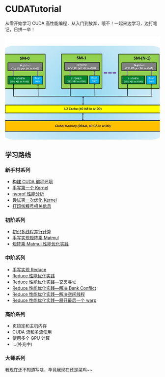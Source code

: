 # CUDATutorial

从零开始学习 CUDA 高性能编程，从入门到放弃，哦不！一起来边学习，边打笔记，日拱一卒！

![memory-hierarcy](./img/memory-hierarchy-in-gpus.png)

## 学习路线

### 新手村系列

+ [构建 CUDA 编程环境](/build_dev_env)
+ [手写第一个 Kernel](/first_kernel)
+ [nvprof 性能分析](/nvprof_usage)
+ [尝试第一次优化 Kernel](/first_refine_kernel)
+ [打印线程号相关信息](/what_my_id)


### 初阶系列

+ [初识多线程并行计算](/intro_parallel)
+ [手写实现矩阵乘 Matmul](/impl_matmul)
+ [矩阵乘 Matmul 性能优化实践](/optimize_matmul)

### 中阶系列

+ [手写实现 Reduce](/impl_reduce)
+ [Reduce 性能优化实践](/optimize_reduce)
+ [Reduce 性能优化实践—交叉寻址](/optimize_reduce/interleaved_addressing/README.md)
+ [Reduce 性能优化实践—解决 Bank Conflict](/optimize_reduce/bank_conflict/README.md)
+ [Reduce 性能优化实践—解决空闲线程](/optimize_reduce/idle_thread/README.md)
+ [Reduce 性能优化实践—展开最后一个 warp](/optimize_reduce/unroll/README.md)


### 高阶系列

+ 页锁定和主机内存
+ CUDA 流和多流使用
+ 使用多个 GPU 计算
+ ...(补充中)

### 大师系列

我现在还不知道写啥，毕竟我现在还是菜鸡~~
